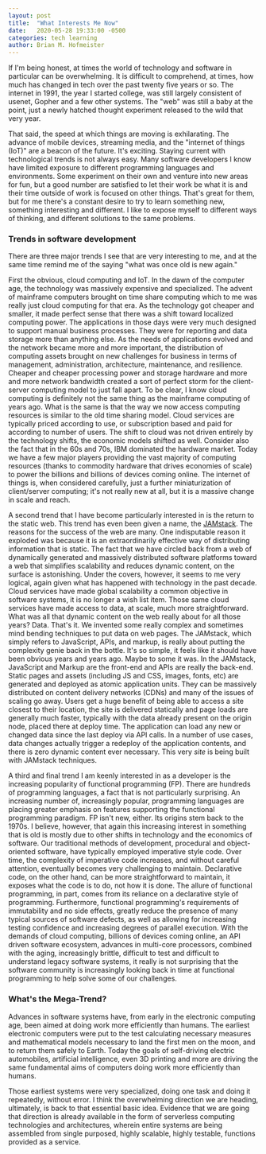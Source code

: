 ```yaml
---
layout: post
title:  "What Interests Me Now"
date:   2020-05-28 19:33:00 -0500
categories: tech learning
author: Brian M. Hofmeister
---
```


If I'm being honest, at times the world of technology and software in particular can be overwhelming. It is difficult to comprehend, at times, how much has changed in tech over the past twenty five years or so. The internet in 1991, the year I started college, was still largely consistent of usenet, Gopher and a few other systems. The "web" was still a baby at the point, just a newly hatched thought experiment released to the wild that very year.

That said, the speed at which things are moving is exhilarating. The advance of mobile devices, streaming media, and the "internet of things (IoT)" are a beacon of the future. It's exciting. Staying current with technological trends is not always easy. Many software developers I know have limited exposure to different programming languages and environments. Some experiment on their own and venture into new areas for fun, but a good number are satisfied to let their work be what it is and their time outside of work is focused on other things. That's great for them, but for me there's a constant desire to try to learn something new, something interesting and different. I like to expose myself to different ways of thinking, and different solutions to the same problems.

### Trends in software development

There are three major trends I see that are very interesting to me, and at the same time remind me of the saying "what was once old is new again." 

First the obvious, cloud computing and IoT. In the dawn of the computer age, the technology was massively expensive and specialized. The advent of mainframe computers brought on time share computing which to me was really just cloud computing for that era. As the technology got cheaper and smaller, it made perfect sense that there was a shift toward localized computing power. The applications in those days were very much designed to support manual business processes. They were for reporting and data storage more than anything else. As the needs of applications evolved and the network became more and more important, the distribution of computing assets brought on new challenges for business in terms of management, administration, architecture, maintenance, and resilience. Cheaper and cheaper processing power and storage hardware and more and more network bandwidth created a sort of perfect storm for the client-server computing model to just fall apart. To be clear, I know cloud computing is definitely not the same thing as the mainframe computing of years ago. What is the same is that the way we now access computing resources is similar to the old time sharing model. Cloud services are typically priced according to use, or subscription based and paid for according to number of users. The shift to cloud was not driven entirely by the technology shifts, the economic models shifted as well. Consider also the fact that in the 60s and 70s, IBM dominated the hardware market. Today we have a few major players providing the vast majority of computing resources (thanks to commodity hardware that drives economies of scale) to power the billions and billions of devices coming online. The internet of things is, when considered carefully, just a further miniaturization of client/server computing; it's not really new at all, but it is a massive change in scale and reach.

A second trend that I have become particularly interested in is the return to the static web. This trend has even been given a name, the [JAMstack](https://jamstack.org/). The reasons for the success of the web are many. One indisputable reason it exploded was because it is an extraordinarily effective way of distributing information that is static. The fact that we have circled back from a web of dynamically generated and massively distributed software platforms toward a web that simplifies scalability and reduces dynamic content, on the surface is astonishing. Under the covers, however, it seems to me very logical, again given what has happened with technology in the past decade. Cloud services have made global scalability a common objective in software systems, it is no longer a wish list item. Those same cloud services have made access to data, at scale, much more straightforward. What was all that dynamic content on the web really about for all those years? Data. That's it. We invented some really complex and sometimes mind bending techniques to put data on web pages. The JAMstack, which simply refers to JavaScript, APIs, and markup, is really about putting the complexity genie back in the bottle. It's so simple, it feels like it should have been obvious years and years ago. Maybe to some it was. In the JAMstack, JavaScript and Markup are the front-end and APIs are really the back-end. Static pages and assets (including JS and CSS, images, fonts, etc) are generated and deployed as atomic application units. They can be massively distributed on content delivery networks (CDNs) and many of the issues of scaling go away. Users get a huge benefit of being able to access a site closest to their location, the site is delivered statically and page loads are generally much faster, typically with the data already present on the origin node, placed there at deploy time. The application can load any new or changed data since the last deploy via API calls. In a number of use cases, data changes actually trigger a redeploy of the application contents, and there is zero dynamic content ever necessary. This very *site* is being built with JAMstack techniques.

A third and final trend I am keenly interested in as a developer is the increasing popularity of functional programming (FP). There are hundreds of programming languages, a fact that is not particularly surprising. An increasing number of, increasingly popular, programming languages are placing greater emphasis on features supporting the functional programming paradigm. FP isn't new, either. Its origins stem back to the 1970s. I believe, however, that again this increasing interest in something that is old is mostly due to other shifts in technology and the economics of software. Our traditional methods of development, procedural and object-oriented software, have typically employed imperative style code. Over time, the complexity of imperative code increases, and without careful attention, eventually becomes very challenging to maintain. Declarative code, on the other hand, can be more straightforward to maintain, it exposes what the code is to do, not how it is done. The allure of functional programming, in part, comes from its reliance on a declarative style of programming. Furthermore, functional programming's requirements of immutability and no side effects, greatly reduce the presence of many typical sources of software defects, as well as allowing for increasing testing confidence and increasing degrees of parallel execution. With the demands of cloud computing, billions of devices coming online, an API driven software ecosystem, advances in multi-core processors, combined with the aging, increasingly brittle, difficult to test and difficult to understand legacy software systems, it really is not surprising that the software community is increasingly looking back in time at functional programming to help solve some of our challenges.

### What's the Mega-Trend?

Advances in software systems have, from early in the electronic computing age, been aimed at doing work more efficiently than humans. The earliest electronic computers were put to the test calculating necessary measures and mathematical models necessary to land the first men on the moon, and to return them safely to Earth. Today the goals of self-driving electric automobiles, artificial intelligence, even 3D printing and more are driving the same fundamental aims of computers doing work more efficiently than humans.

Those earliest systems were very specialized, doing one task and doing it repeatedly, without error. I think the overwhelming direction we are heading, ultimately, is back to that essential basic idea. Evidence that we are going that direction is already available in the form of serverless computing technologies and architectures, wherein entire systems are being assembled from single purposed, highly scalable, highly testable, functions provided as a service.